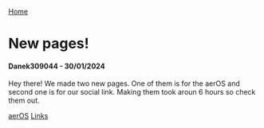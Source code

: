 <i class="fa-solid fa-house"></i> [Home](./)
# New pages!
#### Danek309044 - 30/01/2024

Hey there! We made two new pages. One of them is for the aerOS and second one is for our social link. Making them took aroun 6 hours so check them out.

[aerOS](https://hewol.github.io/aeros.html)
[Links](https://hewol.github.io/links.html)
